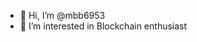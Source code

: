 - 👋 Hi, I’m @mbb6953
- 👀 I’m interested in Blockchain enthusiast

<!---
mbb6953/mbb6953 is a ✨ special ✨ repository because its `README.md` (this file) appears on your GitHub profile.
You can click the Preview link to take a look at your changes.
--->
